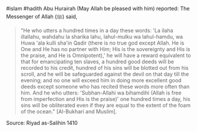 #islam #hadith 
Abu Hurairah (May Allah be pleased with him) reported:
The Messenger of Allah (ﷺ) said,

>"He who utters a hundred times in a day these words: 'La ilaha illallahu, wahdahu la sharika lahu, lahul-mulku wa lahul-hamdu, wa Huwa 'ala kulli sha'in Qadir (there is no true god except Allah. He is One and He has no partner with Him; His is the sovereignty and His is the praise, and He is Omnipotent),' he will have a reward equivalent to that for emancipating ten slaves, a hundred good deeds will be recorded to his credit, hundred of his sins will be blotted out from his scroll, and he will be safeguarded against the devil on that day till the evening; and no one will exceed him in doing more excellent good deeds except someone who has recited these words more often than him. And he who utters: 'Subhan-Allahi wa bihamdihi (Allah is free from imperfection and His is the praise)' one hundred times a day, his sins will be obliterated even if they are equal to the extent of the foam of the ocean." [Al-Bukhari and Muslim].

Source: Riyad as-Salihin 1410